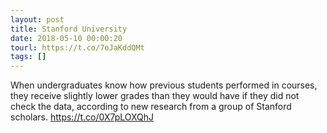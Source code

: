 ```yaml
---
layout: post
title: Stanford University
date: 2018-05-10 00:00:20
tourl: https://t.co/7oJaKddQMt
tags: []
---
```

When undergraduates know how previous students performed in courses, they receive slightly lower grades than they would have if they did not check the data, according to new research from a group of Stanford scholars. https://t.co/0X7pLOXQhJ